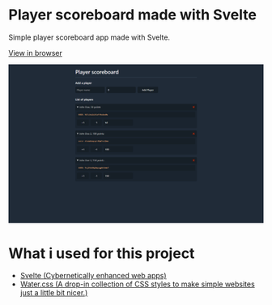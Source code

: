 # Player scoreboard made with Svelte
Simple player scoreboard app made with Svelte.

[View in browser](https://sveltescoreboard.netlify.app/)

![Screenshot of the project](https://raw.githubusercontent.com/julianollivieira/svelte-scoreboard/main/screenshot.png)

# What i used for this project
- [Svelte (Cybernetically enhanced web apps)](https://svelte.dev/)
- [Water.css (A drop-in collection of CSS styles to make simple websites just a little bit nicer.)](https://watercss.kognise.dev/)
